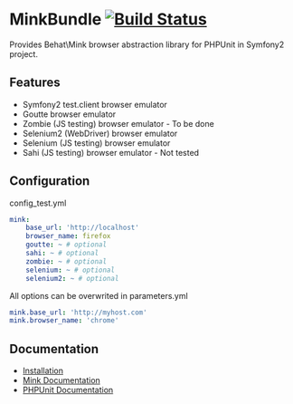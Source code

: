 # MinkBundle [![Build Status](https://api.travis-ci.org/Behat/MinkBundle.png?branch=master)](https://travis-ci.org/Behat/MinkBundle)

Provides Behat\Mink browser abstraction library for PHPUnit in Symfony2 project.

## Features

- Symfony2 test.client browser emulator
- Goutte browser emulator
- Zombie (JS testing) browser emulator - To be done
- Selenium2 (WebDriver) browser emulator
- Selenium (JS testing) browser emulator
- Sahi (JS testing) browser emulator - Not tested

## Configuration

config_test.yml
```yaml
mink:
    base_url: 'http://localhost'
    browser_name: firefox
    goutte: ~ # optional
    sahi: ~ # optional
    zombie: ~ # optional
    selenium: ~ # optional
    selenium2: ~ # optional

```

All options can be overwrited in parameters.yml
```yaml
mink.base_url: 'http://myhost.com'
mink.browser_name: 'chrome'
```

## Documentation

- [Installation](/Resources/doc/index.rst)
- [Mink Documentation](http://mink.behat.org)
- [PHPUnit Documentation](http://www.phpunit.de/manual/current/en/index.html)

